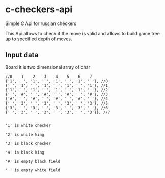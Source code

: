 
# c-checkers-api

Simple C Api for russian checkers

 
This Api allows to check if the move is valid and allows to build game tree up to specified depth of moves.

  
## Input data

Board  it is two dimensional array of char

 
    //0    1    2    3    4    5    6    7
    {'1', ' ', '1', ' ', '1', ' ', '1', ' '}, //0
    {' ', '1', ' ', '1', ' ', '1', ' ', '1'}, //1
    {'1', ' ', '1', ' ', '1', ' ', '1', ' '}, //2
    {' ', '#', ' ', '#', ' ', '#', ' ', '#'}, //3
    {'#', ' ', '#', ' ', '#', ' ', '#', ' '}, //4
    {' ', '3', ' ', '3', ' ', '3', ' ', '3'}, //5
    {'3', ' ', '3', ' ', '3', ' ', '3', ' '}, //6
    {' ', '3', ' ', '3', ' ', '3', ' ', '3'}}; //7

 
    '1' is white checker
    
    '2' is white king
    
    '3' is black checker
    
    '4' is black king
    
    '#' is empty black field
    
    ' ' is empty white field
